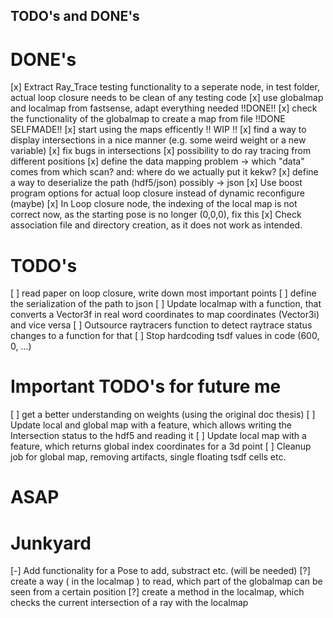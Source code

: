 ## TODO's and DONE's ##

# DONE's #

[x] Extract Ray_Trace testing functionality to a seperate node, in test folder, actual loop closure needs to be clean of any testing code
[x] use globalmap and localmap from fastsense, adapt everything needed  !!DONE!!
[x] check the functionality of the globalmap to create a map from file  !!DONE SELFMADE!!
[x] start using the maps efficently !! WIP !!
[x] find a way to display intersections in a nice manner (e.g. some weird weight or a new variable)
[x] fix bugs in intersections
[x] possibility to do ray tracing from different positions
[x] define the data mapping problem -> which "data" comes from which scan? and: where do we actually put it kekw?
[x] define a way to deserialize the path (hdf5/json) possibly -> json
[x] Use boost program options for actual loop closure instead of dynamic reconfigure (maybe)
[x] In Loop closure node, the indexing of the local map is not correct now, as the starting pose is no longer (0,0,0), fix this
[x] Check association file and directory creation, as it does not work as intended.

# TODO's #

[ ] read paper on loop closure, write down most important points
[ ] define the serialization of the path to json
[ ] Update localmap with a function, that converts a Vector3f in real word coordinates to map coordinates (Vector3i) and vice versa
[ ] Outsource raytracers function to detect raytrace status changes to a function for that
[ ] Stop hardcoding tsdf values in code (600, 0, ...)

# Important TODO's for future me #

[ ] get a better understanding on weights (using the original doc thesis)
[ ] Update local and global map with a feature, which allows writing the Intersection status to the hdf5 and reading it
[ ] Update local map with a feature, which returns global index coordinates for a 3d point
[ ] Cleanup job for global map, removing artifacts, single floating tsdf cells etc.

# ASAP #

# Junkyard #

[-] Add functionality for a Pose to add, substract etc. (will be needed) 
[?] create a way ( in the localmap ) to read, which part of the globalmap can be seen from a certain position
[?] create a method in the localmap, which checks the current intersection of a ray with the localmap